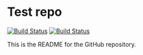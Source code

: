 # Test repo

[![Build Status](https://travis-ci.org/gcgft/test.svg?branch=master)](https://travis-ci.org/gcgft/test)
[![Build Status](https://ci.appveyor.com/api/projects/status/github/gcgft/test?svg=true)](https://ci.appveyor.com/project/gcgft/test)


This is the README for the GitHub repository.
